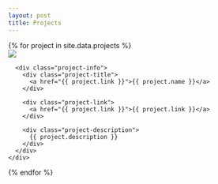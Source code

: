```yaml
---
layout: post
title: Projects
---
```


<div class="projects">
  {% for project in site.data.projects %}
    <div class="project-container">
      <div class="project-image">
        <a href="{{ project.link }}"><img src="{{ project.image | prepend: site.images_dir | prepend: site.baseurl }}"></a>
      </div>

      <div class="project-info">
        <div class="project-title">
          <a href="{{ project.link }}">{{ project.name }}</a>
        </div>

        <div class="project-link">
          <a href="{{ project.link }}">{{ project.link }}</a>
        </div>

        <div class="project-description">
          {{ project.description }}
        </div>
      </div>
    </div>
  {% endfor %}
</div>
